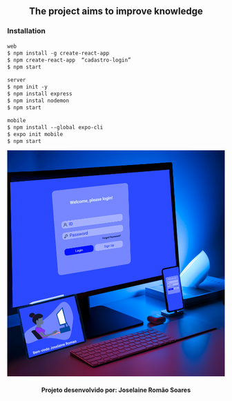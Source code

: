 <h2 align="center">
 The project aims to improve knowledge
</h2>


### Installation

```
web
$ npm install -g create-react-app
$ npm create-react-app  “cadastro-login”
$ npm start

```

```
server
$ npm init -y
$ npm install express
$ npm instal nodemon
$ npm start

```

```
mobile
$ npm install --global expo-cli
$ expo init mobile
$ npm start

```

![Imagem](https://github.com/joselainejrs/login-cadastro/blob/master/tela.png)

<h4 align="center">
Projeto desenvolvido por: Joselaine Romão Soares
</h4>
